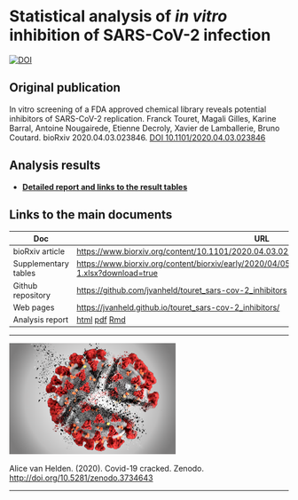 # Statistical analysis of *in vitro* inhibition of SARS-CoV-2 infection

[![DOI](https://zenodo.org/badge/254349933.svg)](https://zenodo.org/badge/latestdoi/254349933)


## Original publication


In vitro screening of a FDA approved chemical library reveals potential inhibitors of SARS-CoV-2 replication. 
Franck Touret, Magali Gilles, Karine Barral, Antoine Nougairede, Etienne Decroly, Xavier de Lamballerie, Bruno Coutard. bioRxiv 2020.04.03.023846. 
[DOI 10.1101/2020.04.03.023846](https://doi.org/10.1101/2020.04.03.023846)


## Analysis results


- [**Detailed report and links to the result tables**](reports/Touret_2020_sars-cov-2_in-vitro-screening.html)

## Links to the main documents

| Doc | URL |
|------------------------|------------------------------------------------|
| bioRxiv article | <https://www.biorxiv.org/content/10.1101/2020.04.03.023846v1> |
| Supplementary tables | <https://www.biorxiv.org/content/biorxiv/early/2020/04/05/2020.04.03.023846/DC1/embed/media-1.xlsx?download=true>|
| Github repository | <https://github.com/jvanheld/touret_sars-cov-2_inhibitors> |
| Web pages | <https://jvanheld.github.io/touret_sars-cov-2_inhibitors/> |
| Analysis report | [html](reports/Touret_2020_sars-cov-2_in-vitro-screening.html) [pdf](reports/Touret_2020_sars-cov-2_in-vitro-screening.pdf) [Rmd](https://raw.githubusercontent.com/jvanheld/touret_sars-cov-2_inhibitors/master/reports/Touret_2020_sars-cov-2_in-vitro-screening.Rmd) |

********************************

![](images/sars-cov-2_cracked_clear_300x200.png)

Alice van Helden. (2020). Covid-19 cracked. Zenodo. http://doi.org/10.5281/zenodo.3734643

********************************
